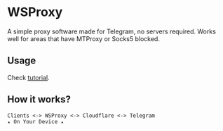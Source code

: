 # WSProxy

A simple proxy software made for Telegram, no servers required. Works well for areas that have MTProxy or Socks5 blocked.

## Usage

Check [tutorial](./tutorial/setup.md).

## How it works?

```
Clients <-> WSProxy <-> Cloudflare <-> Telegram
▴ On Your Device ▴
```